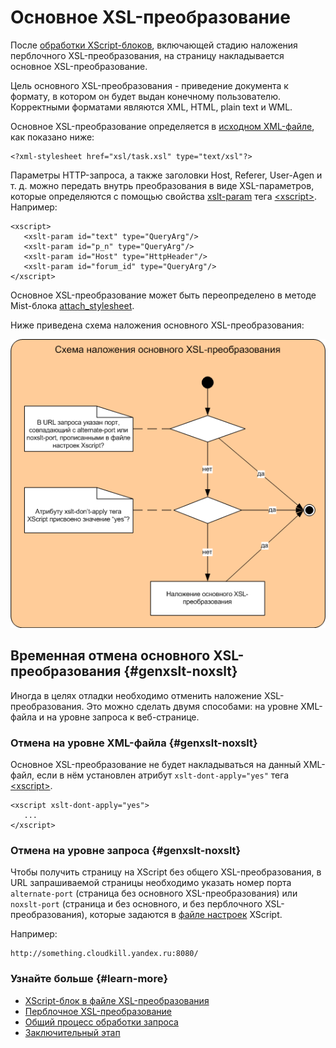 # Основное XSL-преобразование

После [обработки XScript-блоков](block-handling-ov.md), включающей стадию наложения перблочного XSL-преобразования, на страницу накладывается основное XSL-преобразование.

Цель основного XSL-преобразования - приведение документа к формату, в котором он будет выдан конечному пользователю. Корректными форматами являются XML, HTML, plain text и WML.

Основное XSL-преобразование определяется в [исходном XML-файле](../appendices/example-page.md), как показано ниже:

```
<?xml-stylesheet href="xsl/task.xsl" type="text/xsl"?>
```

Параметры HTTP-запроса, а также заголовки Host, Referer, User-Agen  и т. д. можно передать внутрь преобразования в виде XSL-параметров, которые определяются с помощью свойства [xslt-param](../reference/xslt-param.md) тега [\<xscript\>](../reference/xscript.md). Например:

```
<xscript>
   <xslt-param id="text" type="QueryArg"/>
   <xslt-param id="p_n" type="QueryArg"/>
   <xslt-param id="Host" type="HttpHeader"/>
   <xslt-param id="forum_id" type="QueryArg"/> 
</xscript>
```

Основное XSL-преобразование может быть переопределено в методе Mist-блока [attach_stylesheet](../appendices/block-mist-methods.md#attach_stylesheet).

Ниже приведена схема наложения основного XSL-преобразования:

![](../_assets/xslt-processing.png)


## Временная отмена основного XSL-преобразования {#genxslt-noxslt}

Иногда в целях отладки необходимо отменить наложение XSL-преобразования. Это можно сделать двумя способами: на уровне XML-файла и на уровне запроса к веб-странице.

### Отмена на уровне XML-файла {#genxslt-noxslt}

Основное XSL-преобразование не будет накладываться на данный XML-файл, если в нём установлен атрибут `xslt-dont-apply="yes"` тега [\<xscript\>](../reference/xscript.md).

```
<xscript xslt-dont-apply="yes">
   ...
</xscript>
```

### Отмена на уровне запроса {#genxslt-noxslt}

Чтобы получить страницу на XScript без общего XSL-преобразования, в URL запрашиваемой страницы необходимо указать номер порта `alternate-port` (страница без основного XSL-преобразования) или `noxslt-port` (страница и без основного, и без перблочного XSL-преобразования), которые задаются в [файле настроек](../appendices/config.md) XScript.

Например:

```
http://something.cloudkill.yandex.ru:8080/
```

### Узнайте больше {#learn-more}
* [XScript-блок в файле XSL-преобразования](../concepts/xscript-block-in-xsl.md)
* [Перблочное XSL-преобразование](../concepts/per-block-transformation-ov.md)
* [Общий процесс обработки запроса](../concepts/request-handling-ov.md)
* [Заключительный этап](../concepts/request-handling-final.md)